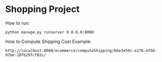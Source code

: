 # Shopping Project

How to run:
```
python manage.py runserver 0.0.0.0:8000
```

How to Compute Shipping Cost Example:
```
http://localhost:8000/ecommerce/computeShipping/b6e3e59c-e276-4fb6-97be-18fb29fcf82c/
```

